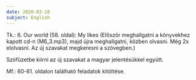 ```yaml
---
date: 2020-03-18
subject: English
---
```


Tk.: 6. Our world (58. oldal): My likes (Először meghallgatni a könyvekhez kapott cd-n (M6_3.mp3), majd újra meghallgatni, közben olvasni. Még 2x elolvasni. Az új szavakat megkeresni a szövegben.)

Szófüzetbe kiírni az új szavakat a magyar jelentésükkel együtt.

Mf.: 60-61. oldalon található feladatok kitöltése.

